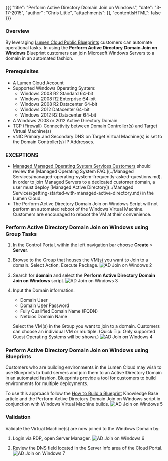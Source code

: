 {{{
  "title": "Perform Active Directory Domain Join on Windows",
  "date": "3-17-2015",
  "author": "Chris Little",
  "attachments": [],
  "contentIsHTML": false
}}}

### Overview
By leveraging [Lumen Cloud Public Blueprints](lumen-cloud-public-blueprint-packages.md) customers can automate operational tasks. In using the **Perform Active Directory Domain Join on Windows** Blueprint customers can join Microsoft Windows Servers to a domain in an automated fashion.

### Prerequisites
* A Lumen Cloud Account
* Supported Windows Operating System:
    * Windows 2008 R2 Standard 64-bit
    * Windows 2008 R2 Enterprise 64-bit
    * Windows 2008 R2 Datacenter 64-bit
    * Windows 2012 Datacenter 64-bit
    * Windows 2012 R2 Datacenter 64-bit
* A Windows 2008 or 2012 Active Directory Domain
* TCP (Firewall) Connectivity between Domain Controller(s) and Target Virtual Machine(s)
* vNIC Primary and Secondary DNS on Target Virtual Machine(s) is set to the Domain Controller(s) IP Addresses.

### EXCEPTIONS
* [Managed Managed Operating System Services Customers](http://www.ctl.io/managed-services/operating-system) should review the [Managed Operating System FAQ.](../Managed Services/managed-operating-system-frequently-asked-questions.md). In order to join Managed Servers to a dedicated customer domain, a user must deploy [Managed Active Directory](../Managed Services/getting-started-with-managed-active-directory.md) in the Lumen Cloud.
* The Perform Active Directory Domain Join on Windows Script will not perform an automated reboot of the Windows Virtual Machine. Customers are encouraged to reboot the VM at their convenience.

### Perform Active Directory Domain Join on Windows using Group Tasks
1. In the Control Portal, within the left navigation bar choose **Create** > **Server**.
   
2. Browse to the Group that houses the VM(s) you want to Join to a domain. Select Action, Execute Package.
   ![AD Join on Windows 2](../images/Perform_Active_Directory_Domain_Join_on_Windows_02.png)

3. Search for **domain** and select the **Perform Active Directory Domain Join on Windows** script.
   ![AD Join on Windows 3](../images/Perform_Active_Directory_Domain_Join_on_Windows_03.png)

4. Input the Domain information.
   * Domain User
   * Domain User Password
   * Fully Qualified Domain Name (FQDN)
   * Netbios Domain Name

   Select the VM(s) in the Group you want to join to a domain. Customers can choose an individual VM or multiple. (Quick Tip: Only supported Guest Operating Systems will be shown.)
   ![AD Join on Windows 4](../images/Perform_Active_Directory_Domain_Join_on_Windows_04.png)

### Perform Active Directory Domain Join on Windows using Blueprints
Customers who are building environments in the Lumen Cloud may wish to use Blueprints to build servers and join them to an Active Directory Domain in an automated fashion. Blueprints provide a tool for customers to build environments for multiple deployments.

To use this approach follow the [How to Build a Blueprint](how-to-build-a-blueprint.md) Knowledge Base article and the Perform Active Directory Domain Join on Windows script in conjunction with Windows Virtual Machine builds.
![AD Join on Windows 5](../images/Perform_Active_Directory_Domain_Join_on_Windows_05.png)

### Validation
Validate the Virtual Machine(s) are now joined to the Windows Domain by:

1. Login via RDP, open Server Manager.
   ![AD Join on Windows 6](../images/Perform_Active_Directory_Domain_Join_on_Windows_06.png)

2. Review the DNS field located in the Server Info area of the Cloud Portal.
   ![AD Join on Windows 7](../images/Perform_Active_Directory_Domain_Join_on_Windows_07.png)
